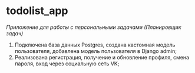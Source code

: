 # todolist_app


*Приложение для работы с персональными задачами (Планировщик задач)*

1) Подключена база данных Postgres, создана кастомная модель пользователя, добавлена модель пользователя в Django admin;
2) Реализована регистрация, получение и обновление профиля, смена пароля, вход через социальную сеть VK;




